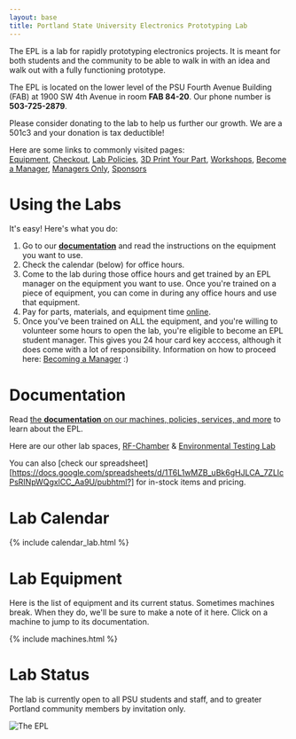 ```yaml
---
layout: base
title: Portland State University Electronics Prototyping Lab
---
```



The EPL is a lab for rapidly prototyping electronics projects. 
It is meant for both students and the community to be able to walk in with an idea and walk out with a fully functioning prototype.

The EPL is located on the lower level of the PSU Fourth Avenue Building (FAB) at 1900 SW 4th Avenue in room **FAB 84-20**. 
Our phone number is **503-725-2879**.

Please consider donating to the lab to help us further our growth.
We are a 501c3 and your donation is tax deductible! 

Here are some links to commonly visited pages:  
[Equipment],
[Checkout],
[Lab Policies],
[3D Print Your Part],
[Workshops],
[Become a Manager],
[Managers Only][manager repo],
[Sponsors] 

# Using the Labs

It's easy! Here's what you do:

 1. Go to our [**documentation**](doc) and read the instructions on the equipment you want to use.
 1. Check the calendar (below) for office hours.
 1. Come to the lab during those office hours and get trained by an EPL manager on the equipment you want to use. Once you're trained on a piece of equipment, you can come in during any office hours and use that equipment.
 1. Pay for parts, materials, and equipment time [online][checkout].
 1. Once you've been trained on ALL the equipment, and you're willing to volunteer some hours to open the lab, you're eligible to become an EPL student manager. This gives you 24 hour card key acccess, although it does come with a lot of responsibility. Information on how to proceed here: [Becoming a Manager][Become a Manager] :)

# Documentation
Read [the **documentation** on our machines, policies, services, and more](doc) to learn about the EPL.

Here are our other lab spaces, [RF-Chamber](/doc/equip/testing/RF-Chamber.md) & [Environmental Testing Lab](/doc/equip/testing/ETL/index.md)

You can also [check our spreadsheet][https://docs.google.com/spreadsheets/d/1T6L1wMZB_uBk6gHJLCA_7ZLlcPsRINpWQgxlCC_Aa9U/pubhtml?] for in-stock items and pricing. 

# Lab Calendar
{% include calendar_lab.html %}

# Lab Equipment
Here is the list of equipment and its current status. Sometimes machines
break. When they do, we'll be sure to make a note of it here.
Click on a machine to jump to its documentation.

{% include machines.html %}

# Lab Status
The lab is currently open to all PSU students and staff, and to greater Portland community members by
invitation only.

![The EPL](/images/lab_panorama1.JPG)

[manager repo]: https://github.com/psu-epl/epl-managers-private/wiki
[Equipment]: doc/equip
[Circuit Store and Lockers]: doc/store
[Lab Policies]: doc/policies
[RF Chamber]: doc/equip/testing/RF-Chamber
[3D Print Your Part]: doc/equip/printer
[Workshops]: doc/workshops
[Become a Manager]: doc/policies/Becoming-an-E.P.L.-Manager
[Sponsors]: doc/policies/Sponsors
[checkout]: https://commerce.cashnet.com/ecei
[donate]: https://cconn.foundation.pdx.edu/ccon/new_gift.do?action=newGift&giving_page_id=240
[Eventbrite]: https://www.eventbrite.com/o/portland-state-university-electronics-prototyping-lab-epl-11381470478
